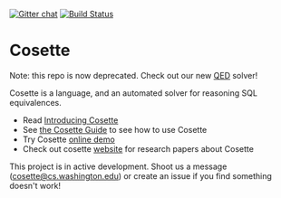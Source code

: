 [![Gitter chat](https://badges.gitter.im/gitterHQ/gitter.png)](https://gitter.im/uwdb/Cosette)
[![Build Status](https://travis-ci.org/uwdb/Cosette.svg?branch=master)](https://travis-ci.org/uwdb/Cosette)

Cosette
=======

Note: this repo is now deprecated. Check out our new [QED](https://github.com/qed-solver/) solver!

Cosette is a language, and an automated solver for reasoning SQL equivalences. 

* Read [Introducing Cosette](https://medium.com/@uwdb/introducing-cosette-527898504bd6) 
* See [the Cosette Guide](http://cosette.cs.washington.edu/guide) to see how to use Cosette
* Try Cosette [online demo][demo]
* Check out cosette [website][web] for research papers about Cosette

This project is in active development. Shoot us a message (cosette@cs.washington.edu) or create an issue if you find  something doesn't work!


[web]: http://cosette.cs.washington.edu/.
[demo]: http://demo.cosette.cs.washington.edu/.
